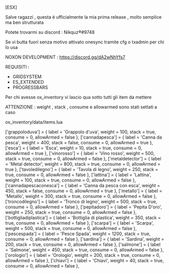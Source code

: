 [ESX]

Salve ragazzi , questa è ufficialmente la mia prima release , molto semplice ma ben strutturata

Potete trovarmi su discord : Nikquz®#9748

Se vi butta fuori senza motivo attivato onesync tramite cfg o txadmin per chi lo usa

NOXON DEVELOPMENT : https://discord.gg/dA2wNhYfs7

REQUISITI : 
- GRIDSYSTEM
- ES_EXTENDED
- PROGRESSBARS

Per chi avesse ox_inventory vi lascio qua sotto tutti gli item da mettere

ATTENZIONE : weight , stack , consume e allowarmed sono stati settati a caso

ox_inventory/data/items.lua

['grappoloduva'] = {
	label = 'Grappolo d\'uva',
	weight = 100,
	stack = true,
	consume = 0,
	allowArmed = false
},
['cannadapesca'] = {
	label = 'Canna da pesca',
	weight = 400,
	stack = false,
	consume = 0,
	allowArmed = true
},
['esca'] = {
	label = 'Esca',
	weight = 10,
	stack = true,
	consume = 0,
	allowArmed = true
},
['vinorosso'] = {
	label = 'Vino rosso',
	weight = 500,
	stack = true,
	consume = 0,
	allowArmed = false
},
['metaldetector'] = {
	label = 'Metal detector',
	weight = 800,
	stack = true,
	consume = 0,
	allowArmed = true
},
['tavoledilegno'] = {
	label = 'Tavola di legno',
	weight = 250,
	stack = true,
	consume = 0,
	allowArmed = false
},
['lattina'] = {
	label = 'Lattina', 
	weight = 100,
	stack = true,
	consume = 0,
	allowArmed = false
},
['cannadapescaconesca'] = {
	label = 'Canna da pesca con esca', 
	weight = 450,
	stack = false,
	consume = 0,
	allowArmed = true
},
['metallo'] = {
	label = 'Metallo',
	weight = 300,
	stack = true,
	consume = 0,
	allowArmed = false
},
['troncodilegno'] = {
	label = 'Tronco di legno',
	weight = 500,
	stack = true,
	consume = 0,
	allowArmed = false
},
['pepitadoro'] = {
	label = 'Pepita D\'oro',
	weight = 250,
	stack = true,
	consume = 0,
	allowArmed = false
},
['bottigliadiplastica'] = {
	label = 'Bottiglia di plastica',
	weight = 350,
	stack = true,
	consume = 0,
	allowArmed = false
},
['scarpa'] = {
	label = 'Scarpa',
	weight = 500,
	stack = true,
	consume = 0,
	allowArmed = false
},
['pescespada'] = {
	label = 'Pesce Spada',
	weight = 1200,
	stack = true,
	consume = 0,
	allowArmed = false
},
['sardina'] = {
	label = 'Sardina',
	weight = 200,
	stack = true,
	consume = 0,
	allowArmed = false
},
['salmone'] = {
	label = 'Salmone',
	weight = 450,
	stack = true,
	consume = 0,
	allowArmed = false
},
['orologio'] = {
	label = 'Orologio',
	weight = 200,
	stack = true,
	consume = 0,
	allowArmed = false
},
['chiavi'] = {
	label = 'Chiavi',
	weight = 40,
	stack = true,
	consume = 0,
	allowArmed = false
},
